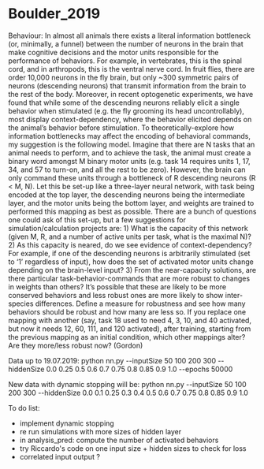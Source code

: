 # Boulder_2019

Behaviour: In almost all animals there exists a literal information bottleneck (or, minimally, a funnel) between the number of neurons in the brain that make cognitive decisions and the motor units responsible for the performance of behaviors.  For example, in vertebrates, this is the spinal cord, and in arthropods, this is the ventral nerve cord.  In fruit flies, there are order 10,000 neurons in the fly brain, but only ~300 symmetric pairs of neurons (descending neurons) that transmit information from the brain to the rest of the body.  Moreover, in recent optogenetic experiments, we have found that while some of the descending neurons reliably elicit a single behavior when stimulated (e.g. the fly grooming its head uncontrollably), most display context-dependency, where the behavior elicited depends on the animal’s behavior before stimulation. To theoretically-explore how information bottlenecks may affect the encoding of behavioral commands, my suggestion is the following model.  Imagine that there are N tasks that an animal needs to perform, and to achieve the task, the animal must create a binary word amongst M binary motor units (e.g. task 14 requires units 1, 17, 34, and 57 to turn-on, and all the rest to be zero).  However, the brain can only command these units through a bottleneck of R descending neurons (R < M, N).  Let this be set-up like a three-layer neural network, with task being encoded at the top layer, the descending neurons being the intermediate layer, and the motor units being the bottom layer, and weights are trained to performed this mapping as best as possible. There are a bunch of questions one could ask of this set-up, but a few suggestions for simulation/calculation projects are: 1) What is the capacity of this network (given M, R, and a number of active units per task, what is the maximal N)? 2) As this capacity is neared, do we see evidence of context-dependency?  For example, if one of the descending neurons is arbitrarily stimulated (set to ‘1’ regardless of input), how does the set of activated motor units change depending on the brain-level input?  3) From the near-capacity solutions, are there particular task-behavior-commands that are more robust to changes in weights than others?  It’s possible that these are likely to be more conserved behaviors and less robust ones are more likely to show inter-species differences. Define a measure for robustness and see how many behaviors should be robust and how many are less so.  If you replace one mapping with another (say, task 18 used to need 4, 3, 10, and 40 activated, but now it needs 12, 60, 111, and 120 activated), after training, starting from the previous mapping as an initial condition, which other mappings alter?  Are they more/less robust now? (Gordon)

Data up to 19.07.2019:
python nn.py --inputSize 50 100 200 300 --hiddenSize 0.0 0.25 0.5 0.6 0.7 0.75 0.8 0.85 0.9 1.0 --epochs 50000

New data with dynamic stopping will be:
python nn.py --inputSize 50 100 200 300 --hiddenSize 0.0 0.1 0.25 0.3 0.4 0.5 0.6 0.7 0.75 0.8 0.85 0.9 1.0

To do list:
- implement dynamic stopping
- re run simulations with more sizes of hidden layer
- in analysis_pred: compute the number of activated behaviors
- try Riccardo's code on one input size + hidden sizes to check for loss
- correlated input output ?

